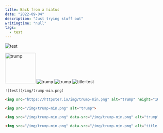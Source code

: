 ```yaml
---
title: Back from a hiatus
date: "2022-09-04"
description: "Just trying stuff out"
writingtime: "null"
tags:
  - test
---
```


![test](/img/trump-min.png)

<img src="https://httpster.io/img/trump-min.png" alt="trump" height="100px">

<img src="/img/trump-min.png" alt="trump">

<img src="/img/trump-min.png" data-src="/img/trump-min.png" alt="trump">

<img src="/img/trump-min.png" data-src="/img/trump-min.png" alt="title-test" title="title test">


```html
![test](/img/trump-min.png)

<img src="https://httpster.io/img/trump-min.png" alt="trump" height="100px" >

<img src="/img/trump-min.png" alt="trump">

<img src="/img/trump-min.png" data-src="/img/trump-min.png" alt="trump">

<img src="/img/trump-min.png" data-src="/img/trump-min.png" alt="title-test" title="title test">
```